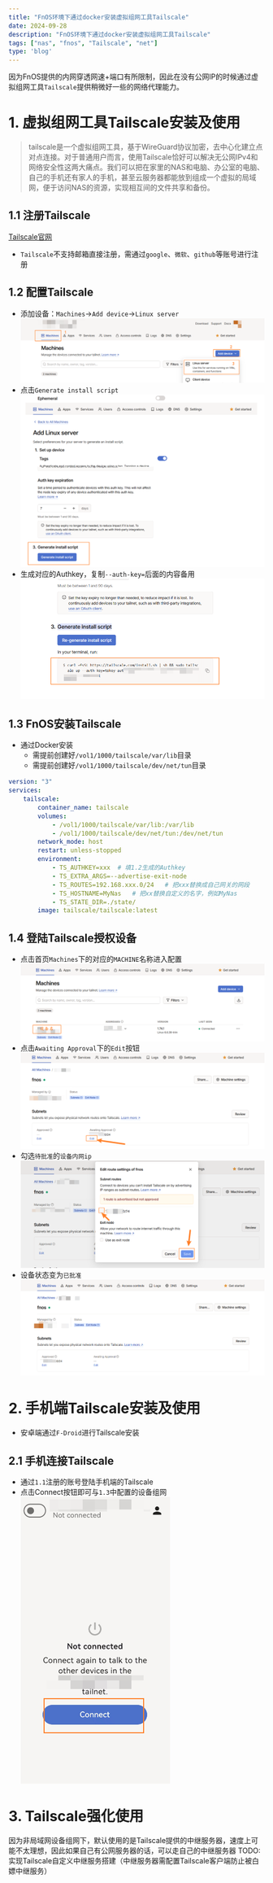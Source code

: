 ```yaml
---
title: "FnOS环境下通过docker安装虚拟组网工具Tailscale"
date: 2024-09-28
description: "FnOS环境下通过docker安装虚拟组网工具Tailscale"
tags: ["nas", "fnos", "Tailscale", "net"]
type: 'blog'
---
```


因为FnOS提供的内网穿透网速+端口有所限制，因此在没有公网IP的时候通过虚拟组网工具`Tailscale`提供稍微好一些的网络代理能力。

# 1. 虚拟组网工具Tailscale安装及使用
> tailscale是一个虚拟组网工具，基于WireGuard协议加密，去中心化建立点对点连接。对于普通用户而言，使用Tailscale恰好可以解决无公网IPv4和网络安全性这两大痛点。我们可以把在家里的NAS和电脑、办公室的电脑、自己的手机还有家人的手机，甚至云服务器都能放到组成一个虚拟的局域网，便于访问NAS的资源，实现相互间的文件共享和备份。

## 1.1 注册Tailscale
[Tailscale官网](https://tailscale.com/)
- `Tailscale`不支持邮箱直接注册，需通过`google`、`微软`、`github`等账号进行注册

## 1.2 配置Tailscale
- 添加设备：`Machines`->`Add device`->`Linux server`
![image.png](./1.png)
- 点击`Generate install script`
![image.png](./2.png)
- 生成对应的Authkey，复制`--auth-key=`后面的内容备用
![image.png](./3.png)


## 1.3 FnOS安装Tailscale
- 通过Docker安装
  - 需提前创建好`/vol1/1000/tailscale/var/lib`目录
  - 需提前创建好`/vol1/1000/tailscale/dev/net/tun`目录
```yaml
version: "3"
services:
    tailscale:
        container_name: tailscale
        volumes:
            - /vol1/1000/tailscale/var/lib:/var/lib
            - /vol1/1000/tailscale/dev/net/tun:/dev/net/tun
        network_mode: host
        restart: unless-stopped
        environment:
            - TS_AUTHKEY=xxx  # 填1.2生成的Authkey
            - TS_EXTRA_ARGS=--advertise-exit-node
            - TS_ROUTES=192.168.xxx.0/24   # 把xxx替换成自己网关的网段
            - TS_HOSTNAME=MyNas   # 把xx替换自定义的名字，例如MyNas
            - TS_STATE_DIR=./state/
        image: tailscale/tailscale:latest
```

## 1.4 登陆Tailscale授权设备
- 点击首页`Machines`下的对应的`MACHINE`名称进入配置
![image.png](./4.png)
- 点击`Awaiting Approval`下的`Edit`按钮
![image.png](./5.png)
- 勾选`待批准`的`设备内网ip`
![image.png](./6.png)
- 设备状态变为`已批准`
![image.png](./7.png)

# 2. 手机端Tailscale安装及使用
- 安卓端通过`F-Droid`进行Tailscale安装

## 2.1 手机连接Tailscale
- 通过`1.1`注册的账号登陆手机端的Tailscale
- 点击Connect按钮即可与`1.3`中配置的设备组网
![image.png](./8.png)

# 3. Tailscale强化使用
因为非局域网设备组网下，默认使用的是Tailscale提供的中继服务器，速度上可能不太理想，因此如果自己有公网服务器的话，可以走自己的中继服务器
TODO: 实现Tailscale自定义中继服务搭建（中继服务器需配置Tailscale客户端防止被白嫖中继服务）